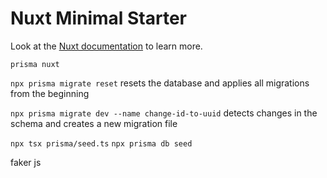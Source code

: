 # Nuxt Minimal Starter

Look at the [Nuxt documentation](https://nuxt.com/docs/getting-started/introduction) to learn more.

``prisma nuxt``


``npx prisma migrate reset``
 resets the database and applies all migrations from the beginning


``npx prisma migrate dev --name change-id-to-uuid`` detects changes in the schema and creates a new migration file


``npx tsx prisma/seed.ts``
``npx prisma db seed ``

faker js
